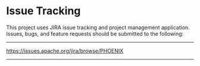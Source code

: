 # Issue Tracking

This project uses JIRA issue tracking and project management application. Issues, bugs, and feature requests should be submitted to the following:

<hr/>

https://issues.apache.org/jira/browse/PHOENIX

<hr/>
